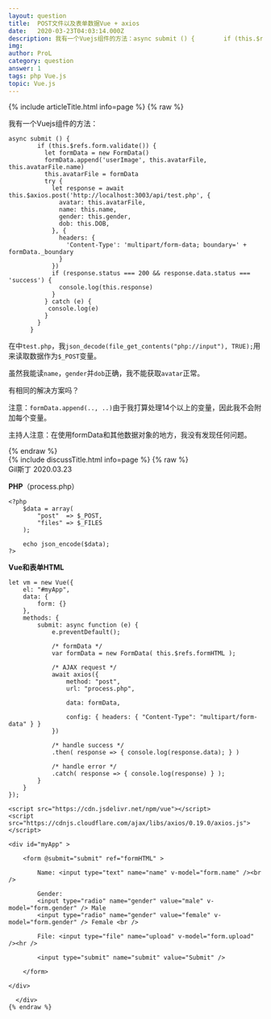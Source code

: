 ```yaml
---
layout: question
title:  POST文件以及表单数据Vue + axios
date:   2020-03-23T04:03:14.000Z
description: 我有一个Vuejs组件的方法：async submit () {        if (this.$refs.form.validate()) {...
img: 
author: ProL
category: question
answer: 1
tags: php Vue.js
topic: Vue.js
---
```

<div class="article-root">
  <div class="article">
    {% include articleTitle.html info=page %}
    {% raw %}
    <div class="article-content"><p><font style="vertical-align: inherit;"><font style="vertical-align: inherit;">我有一个Vuejs组件的方法：</font></font></p>

<pre><code>async submit () {<font></font>
        if (this.$refs.form.validate()) {<font></font>
          let formData = new FormData()<font></font>
          formData.append('userImage', this.avatarFile, this.avatarFile.name)<font></font>
          this.avatarFile = formData<font></font>
          try {<font></font>
            let response = await this.$axios.post('http://localhost:3003/api/test.php', {<font></font>
              avatar: this.avatarFile,<font></font>
              name: this.name,<font></font>
              gender: this.gender,<font></font>
              dob: this.DOB,<font></font>
            }, {<font></font>
              headers: {<font></font>
                'Content-Type': 'multipart/form-data; boundary=' + formData._boundary<font></font>
              }<font></font>
            })<font></font>
            if (response.status === 200 &amp;&amp; response.data.status === 'success') {<font></font>
              console.log(this.response)<font></font>
            }<font></font>
          } catch (e) {<font></font>
           console.log(e)<font></font>
          }<font></font>
        }<font></font>
      }<font></font>
</code></pre>

<p><font style="vertical-align: inherit;"><font style="vertical-align: inherit;">在中</font></font><code>test.php</code><font style="vertical-align: inherit;"><font style="vertical-align: inherit;">，我</font></font><code>json_decode(file_get_contents("php://input"), TRUE);</code><font style="vertical-align: inherit;"><font style="vertical-align: inherit;">用来读取数据作为</font></font><code>$_POST</code><font style="vertical-align: inherit;"><font style="vertical-align: inherit;">变量。</font></font></p>

<p><font style="vertical-align: inherit;"><font style="vertical-align: inherit;">虽然我能读</font></font><code>name</code><font style="vertical-align: inherit;"><font style="vertical-align: inherit;">，</font></font><code>gender</code><font style="vertical-align: inherit;"><font style="vertical-align: inherit;">并</font></font><code>dob</code><font style="vertical-align: inherit;"><font style="vertical-align: inherit;">正确，我不能获取</font></font><code>avatar</code><font style="vertical-align: inherit;"><font style="vertical-align: inherit;">正常。</font></font></p>

<p><font style="vertical-align: inherit;"><font style="vertical-align: inherit;">有相同的解决方案吗？</font></font></p>

<p><font style="vertical-align: inherit;"><font style="vertical-align: inherit;">注意：</font></font><code>formData.append(.., ..)</code><font style="vertical-align: inherit;"><font style="vertical-align: inherit;">由于我打算处理14个以上的</font><font style="vertical-align: inherit;">变量，</font><font style="vertical-align: inherit;">因此我</font><font style="vertical-align: inherit;">不会附加每个</font><font style="vertical-align: inherit;">变量。</font></font></p>

<p><font style="vertical-align: inherit;"><font style="vertical-align: inherit;">主持人注意：在使用formData和其他数据对象的地方，我没有发现任何问题。</font></font></p></div>
    {% endraw %}
  </div>

  <div class="discuss-wrapper">
    {% include discussTitle.html info=page %}
    {% raw %}
    <div class="discuss-item">
        <div class="discuss-parent">
          <div class="discuss-meta">
            <span class="discuss-user">Gil斯丁</span>
            <span class="discuss-time">2020.03.23</span>
          </div>
          <div class="discuss-comment"><p><strong><font style="vertical-align: inherit;"><font style="vertical-align: inherit;">PHP</font></font></strong><font style="vertical-align: inherit;"><font style="vertical-align: inherit;">（process.php）</font></font></p>

<pre><code>&lt;?php<font></font>
    $data = array(<font></font>
        "post"  =&gt; $_POST,<font></font>
        "files" =&gt; $_FILES<font></font>
    );<font></font>
<font></font>
    echo json_encode($data);<font></font>
?&gt;<font></font>
</code></pre>

<p><strong><font style="vertical-align: inherit;"><font style="vertical-align: inherit;">Vue和表单HTML</font></font></strong></p>

<p></p><div class="snippet" data-lang="js" data-hide="false" data-console="true" data-babel="false">
<div class="snippet-code">
<pre class="snippet-code-js lang-js prettyprint-override"><code>let vm = new Vue({<font></font>
    el: "#myApp",<font></font>
    data: {<font></font>
        form: {}<font></font>
    },<font></font>
    methods: {<font></font>
        submit: async function (e) {<font></font>
            e.preventDefault();<font></font>
<font></font>
            /* formData */<font></font>
            var formData = new FormData( this.$refs.formHTML );<font></font>
<font></font>
            /* AJAX request */<font></font>
            await axios({<font></font>
                method: "post",<font></font>
                url: "process.php",<font></font>
<font></font>
                data: formData,<font></font>
<font></font>
                config: { headers: { "Content-Type": "multipart/form-data" } }<font></font>
            })<font></font>
<font></font>
            /* handle success */<font></font>
            .then( response =&gt; { console.log(response.data); } )<font></font>
<font></font>
            /* handle error */<font></font>
            .catch( response =&gt; { console.log(response) } );<font></font>
        }<font></font>
    }<font></font>
});</code></pre>
<pre class="snippet-code-html lang-html prettyprint-override"><code>&lt;script src="https://cdn.jsdelivr.net/npm/vue"&gt;&lt;/script&gt;<font></font>
&lt;script src="https://cdnjs.cloudflare.com/ajax/libs/axios/0.19.0/axios.js"&gt;&lt;/script&gt;<font></font>
<font></font>
&lt;div id="myApp" &gt;<font></font>
<font></font>
    &lt;form @submit="submit" ref="formHTML" &gt;<font></font>
<font></font>
        Name: &lt;input type="text" name="name" v-model="form.name" /&gt;&lt;br /&gt;<font></font>
<font></font>
        Gender:<font></font>
        &lt;input type="radio" name="gender" value="male" v-model="form.gender" /&gt; Male<font></font>
        &lt;input type="radio" name="gender" value="female" v-model="form.gender" /&gt; Female &lt;br /&gt;<font></font>
<font></font>
        File: &lt;input type="file" name="upload" v-model="form.upload" /&gt;&lt;hr /&gt;<font></font>
<font></font>
        &lt;input type="submit" name="submit" value="Submit" /&gt;<font></font>
<font></font>
    &lt;/form&gt;<font></font>
<font></font>
&lt;/div&gt;</code></pre>
</div>
</div>
<p></p></div>
        </div>
        
      </div>
    {% endraw %}
  </div>
<div>
